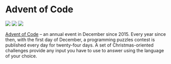 # Advent of Code
![](https://img.shields.io/badge/day%20📅-12-blue)
![](https://img.shields.io/badge/days%20completed-2-red)
![](https://img.shields.io/badge/stars%20⭐-5-yellow)


[Advent of Code][aoc] – an annual event in December since 2015.
Every year since then, with the first day of December, a programming puzzles contest is published every day for twenty-four days.
A set of Christmas-oriented challenges provide any input you have to use to answer using the language of your choice.

[aoc]: https://adventofcode.com
